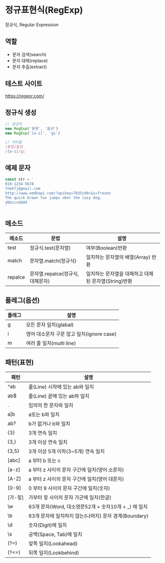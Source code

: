 # 정규표현식(RegExp)

정규식, Regular Expression

## 역할

- 문자 검색(search)
- 문자 대체(replace)
- 문자 추출(extract)

## 테스트 사이트

https://regexr.com/

## 정규식 생성

```js
// 생성자
new RegExp('표현', '옵션')
new RegExp('[a-z]', 'gi')

// 리터럴
/표현/옵션
/[a-z]/gi
```

## 예제 문자
```js
const str = `
010-1234-5678
thekfj@gmail.com
http://www.omdbapi.com/?apikey=7035c60c&s=frozen
The quick brown fox jumps ober the lazy dog.
abbcccdddd
`
```

## 메소드

메소드 | 문법 | 설명
--|--|--
test | 정규식.test(문자열) | 여부(Boolean)반환
match |문자열.match(정규식) | 일치하는 문자열의 배열(Array) 반환
repalce | 문자열.repalce(정규식, 대체문자) |일치하는 문자열을 대체하고 대체된 문자열(String)반환

## 플레그(옵션)

플래그 | 설명
--|--
g | 모든 문자 일치(glabal)
i | 영어 대소문자 구문 않고 일치(ignore case)
m | 여러 줄 일치(multi line)

## 패턴(표현)

패턴 | 설명
--|--
^ab | 줄(Line) 시작에 있는 ab와 일치
ab$ | 줄(Line) 끝에 있는 ab와 일치
. | 임의의 한 문자와 일치
a&verbar;b | a또는 b와 일치
ab? | b가 없거나 b와 일치
{3} | 3개 연속 일치
{3,} | 3개 이상 연속 일치
{3,5} | 3개 이상 5개 이하(3~5개) 연속 일치
[abc] | a 부터 b 또는 c
[a-z] | a 부터 z 사이의 문자 구간에 일치(영어 소문자)
[A-Z] | a 부터 z 사이의 문자 구간에 일치(영어 대문자)
[0-9] | 0 부터 9 사이의 문자 구간에 일치(숫자)
[가-힣] | 가부터 힣 사이의 문자 가군에 일치(한글)
\w | 63개 문자(Word, 대소영문52개 + 숫자10개 + _) 에 일치
\b | 63개 문자에 일치하지 않는(나머지) 문자 경계(Boundary)
\d | 숫자(Digit)에 일치
\s | 공백(Space, Tab)에 일치
(?=) | 앞쪽 일지(Lookahead)
(?<=) | 뒤쪽 일지(Lookbehind)
